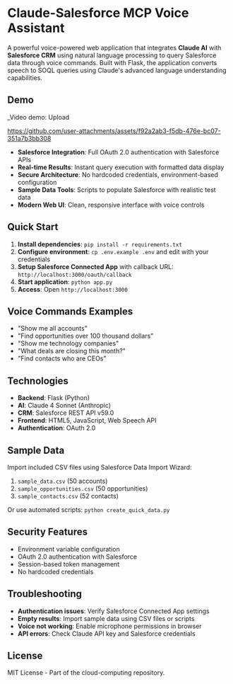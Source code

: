 # Claude-Salesforce MCP Voice Assistant

A powerful voice-powered web application that integrates **Claude AI** with **Salesforce CRM** using natural language processing to query Salesforce data through voice commands. Built with Flask, the application converts speech to SOQL queries using Claude's advanced language understanding capabilities.

## Demo

_Video demo: Upload 

https://github.com/user-attachments/assets/f92a2ab3-f5db-476e-bc07-351a7b3bb308

- **Salesforce Integration**: Full OAuth 2.0 authentication with Salesforce APIs
- **Real-time Results**: Instant query execution with formatted data display
- **Secure Architecture**: No hardcoded credentials, environment-based configuration
- **Sample Data Tools**: Scripts to populate Salesforce with realistic test data
- **Modern Web UI**: Clean, responsive interface with voice controls

## Quick Start

1. **Install dependencies**: `pip install -r requirements.txt`
2. **Configure environment**: `cp .env.example .env` and edit with your credentials
3. **Setup Salesforce Connected App** with callback URL: `http://localhost:3000/oauth/callback`
4. **Start application**: `python app.py`
5. **Access**: Open `http://localhost:3000`

## Voice Commands Examples

- "Show me all accounts"
- "Find opportunities over 100 thousand dollars"
- "Show me technology companies"
- "What deals are closing this month?"
- "Find contacts who are CEOs"

## Technologies

- **Backend**: Flask (Python)
- **AI**: Claude 4 Sonnet (Anthropic)
- **CRM**: Salesforce REST API v59.0
- **Frontend**: HTML5, JavaScript, Web Speech API
- **Authentication**: OAuth 2.0

## Sample Data

Import included CSV files using Salesforce Data Import Wizard:
1. `sample_data.csv` (50 accounts)
2. `sample_opportunities.csv` (50 opportunities)
3. `sample_contacts.csv` (52 contacts)

Or use automated scripts: `python create_quick_data.py`

## Security Features

- Environment variable configuration
- OAuth 2.0 authentication with Salesforce
- Session-based token management
- No hardcoded credentials

## Troubleshooting

- **Authentication issues**: Verify Salesforce Connected App settings
- **Empty results**: Import sample data using CSV files or scripts
- **Voice not working**: Enable microphone permissions in browser
- **API errors**: Check Claude API key and Salesforce credentials

## License

MIT License - Part of the cloud-computing repository.
